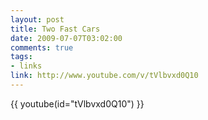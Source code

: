 ```yaml
--- 
layout: post
title: Two Fast Cars
date: 2009-07-07T03:02:00
comments: true
tags:
- links
link: http://www.youtube.com/v/tVlbvxd0Q10
---
```

{{ youtube(id="tVlbvxd0Q10") }}
